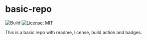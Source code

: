 # basic-repo
![Build](https://github.com/hanley-org/basic-repo/actions/workflows/build.yml/badge.svg)
[![License: MIT](https://img.shields.io/badge/License-MIT-yellow.svg)](https://opensource.org/licenses/MIT)

This is a basic repo with readme, license, build action and badges.
